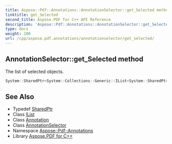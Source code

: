 ```yaml
---
title: Aspose::Pdf::Annotations::AnnotationSelector::get_Selected method
linktitle: get_Selected
second_title: Aspose.PDF for C++ API Reference
description: 'Aspose::Pdf::Annotations::AnnotationSelector::get_Selected method. The list of selected objects in C++.'
type: docs
weight: 200
url: /cpp/aspose.pdf.annotations/annotationselector/get_selected/
---
```

## AnnotationSelector::get_Selected method


The list of selected objects.

```cpp
System::SharedPtr<System::Collections::Generic::IList<System::SharedPtr<Annotation>>> Aspose::Pdf::Annotations::AnnotationSelector::get_Selected() const
```

## See Also

* Typedef [SharedPtr](../../../system/sharedptr/)
* Class [IList](../../../system.collections.generic/ilist/)
* Class [Annotation](../../annotation/)
* Class [AnnotationSelector](../)
* Namespace [Aspose::Pdf::Annotations](../../)
* Library [Aspose.PDF for C++](../../../)
